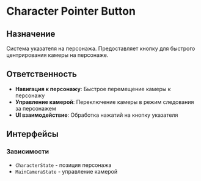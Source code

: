 # Character Pointer Button

## Назначение
Система указателя на персонажа. Предоставляет кнопку для быстрого центрирования камеры на персонаже.

## Ответственность
- **Навигация к персонажу**: Быстрое перемещение камеры к персонажу
- **Управление камерой**: Переключение камеры в режим следования за персонажем
- **UI взаимодействие**: Обработка нажатий на кнопку указателя

## Интерфейсы

### Зависимости
- `CharacterState` - позиция персонажа
- `MainCameraState` - управление камерой 